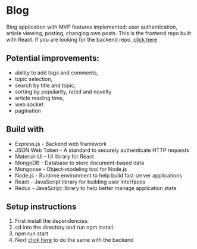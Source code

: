 # Blog
Blog application with MVP features implemented: user authentication, article viewing, posting, changing own posts.
This is the frontend repo built with React. If you are looking for the backend repo, [click here](https://github.com/Bobahan/MERN-Blog-Back)

## Potential improvements:
- ability to add tags and comments,
- topic selection,
- search by title and topic,
- sorting by popularity, rated and novelty
- article reading time,
- web socket
- pagination


## Build with
- Express.js - Backend web framework
- JSON Web Token - A standard to securely authenticate HTTP requests
- Material-UI - UI library for React
- MongoDB - Database to store document-based data
- Mongoose - Object-modeling tool for Node.js
- Node.js - Runtime environment to help build fast server applications
- React - JavaScript library for building user interfaces
- Redux - JavaScript library to help better manage application state

## Setup instructions
1. First install the dependencies:
2. cd into the directory and run npm install.
3. npm run start
4. Next [click here](https://github.com/Bobahan/MERN-Blog-Back) to do the same with the backend
